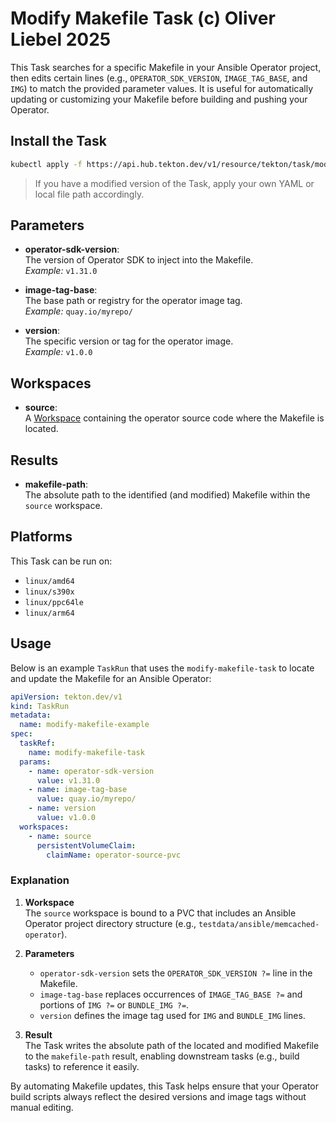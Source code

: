 # Modify Makefile Task (c) Oliver Liebel 2025

This Task searches for a specific Makefile in your Ansible Operator project, then
edits certain lines (e.g., `OPERATOR_SDK_VERSION`, `IMAGE_TAG_BASE`, and `IMG`) to
match the provided parameter values. It is useful for automatically updating or
customizing your Makefile before building and pushing your Operator.

## Install the Task

```bash
kubectl apply -f https://api.hub.tekton.dev/v1/resource/tekton/task/modify-makefile-task/0.1/raw
```

> If you have a modified version of the Task, apply your own YAML or local file
> path accordingly.

## Parameters

- **operator-sdk-version**:  
  The version of Operator SDK to inject into the Makefile.  
  *Example:* `v1.31.0`
  
- **image-tag-base**:  
  The base path or registry for the operator image tag.  
  *Example:* `quay.io/myrepo/`
  
- **version**:  
  The specific version or tag for the operator image.  
  *Example:* `v1.0.0`

## Workspaces

- **source**:  
  A [Workspace](https://github.com/tektoncd/pipeline/blob/main/docs/workspaces.md) containing the operator source code where the Makefile is located.

## Results

- **makefile-path**:  
  The absolute path to the identified (and modified) Makefile within the
  `source` workspace.

## Platforms

This Task can be run on:
- `linux/amd64`
- `linux/s390x`
- `linux/ppc64le`
- `linux/arm64`

## Usage

Below is an example `TaskRun` that uses the `modify-makefile-task` to locate and
update the Makefile for an Ansible Operator:

```yaml
apiVersion: tekton.dev/v1
kind: TaskRun
metadata:
  name: modify-makefile-example
spec:
  taskRef:
    name: modify-makefile-task
  params:
    - name: operator-sdk-version
      value: v1.31.0
    - name: image-tag-base
      value: quay.io/myrepo/
    - name: version
      value: v1.0.0
  workspaces:
    - name: source
      persistentVolumeClaim:
        claimName: operator-source-pvc
```

### Explanation

1. **Workspace**  
   The `source` workspace is bound to a PVC that includes an Ansible Operator
   project directory structure (e.g., `testdata/ansible/memcached-operator`).

2. **Parameters**  
   - `operator-sdk-version` sets the `OPERATOR_SDK_VERSION ?=` line in the Makefile.
   - `image-tag-base` replaces occurrences of `IMAGE_TAG_BASE ?=` and portions of
     `IMG ?=` or `BUNDLE_IMG ?=`.
   - `version` defines the image tag used for `IMG` and `BUNDLE_IMG` lines.

3. **Result**  
   The Task writes the absolute path of the located and modified Makefile to the
   `makefile-path` result, enabling downstream tasks (e.g., build tasks) to
   reference it easily.

By automating Makefile updates, this Task helps ensure that your Operator build
scripts always reflect the desired versions and image tags without manual editing.
